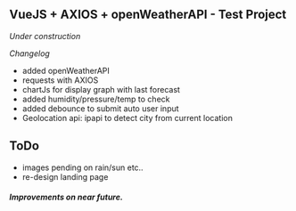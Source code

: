 ## VueJS + AXIOS + openWeatherAPI - Test Project

*Under construction*

*Changelog*
* added openWeatherAPI
* requests with AXIOS
* chartJs for display graph with last forecast
* added humidity/pressure/temp to check
* added debounce to submit auto user input
* Geolocation api: ipapi to detect city from current location
  


## ToDo
* images pending on rain/sun etc..
* re-design landing page

##### Improvements on near future.


